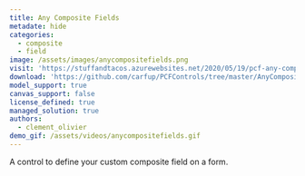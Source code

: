 ```yaml
---
title: Any Composite Fields
metadate: hide
categories:
  - composite
  - field
image: /assets/images/anycompositefields.png
visit: 'https://stuffandtacos.azurewebsites.net/2020/05/19/pcf-any-composite-fields/'
download: 'https://github.com/carfup/PCFControls/tree/master/AnyCompositeFields'
model_support: true
canvas_support: false
license_defined: true
managed_solution: true
authors:
  - clement_olivier
demo_gif: /assets/videos/anycompositefields.gif
---
```

A control to define your custom composite field on a form. 
